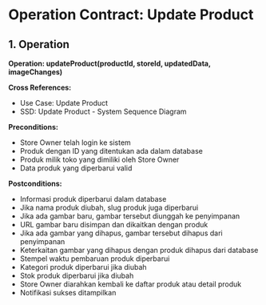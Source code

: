 # Operation Contract: Update Product

## 1. Operation
**Operation: updateProduct(productId, storeId, updatedData, imageChanges)**

**Cross References:**
- Use Case: Update Product
- SSD: Update Product - System Sequence Diagram

**Preconditions:**
- Store Owner telah login ke sistem
- Produk dengan ID yang ditentukan ada dalam database
- Produk milik toko yang dimiliki oleh Store Owner
- Data produk yang diperbarui valid

**Postconditions:**
- Informasi produk diperbarui dalam database
- Jika nama produk diubah, slug produk juga diperbarui
- Jika ada gambar baru, gambar tersebut diunggah ke penyimpanan
- URL gambar baru disimpan dan dikaitkan dengan produk
- Jika ada gambar yang dihapus, gambar tersebut dihapus dari penyimpanan
- Keterkaitan gambar yang dihapus dengan produk dihapus dari database
- Stempel waktu pembaruan produk diperbarui
- Kategori produk diperbarui jika diubah
- Stok produk diperbarui jika diubah
- Store Owner diarahkan kembali ke daftar produk atau detail produk
- Notifikasi sukses ditampilkan
